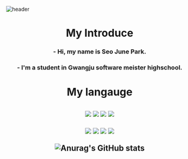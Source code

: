 ![header](https://capsule-render.vercel.app/api?type=waving&color=gradient&height=250&section=header&text=박서준&fontSize=70)

<h1 align="center"> My Introduce</h1>
<h3 align="center"> - Hi, my name is Seo June Park.
<h3 align="center"> - I'm a student in Gwangju software meister highschool.

  <h1 align="center"> My langauge</h1>

<h2 align="center"> <img src="https://img.shields.io/badge/Python-A2F5E6?style=flat-square&logo=Python&logoColor=white"> <img src="https://img.shields.io/badge/AndroidStudio-70F170?style=flat-square&logo=AndroidStudio&logoColor=white"> <img src="https://img.shields.io/badge/C-96D5D7?style=flat-square&logo=C&logoColor=white"> <img src="https://img.shields.io/badge/Kotlin-57E9E1?style=flat-square&logo=Kotlin&logoColor=white"/> 

<img src="https://img.shields.io/badge/Android-70F170?style=flat-square&logo=Android&logoColor=white"/> <img src="https://img.shields.io/badge/Java-EA813D?style=flat-square&logo=Java&logoColor=white"/> <img src="https://img.shields.io/badge/HTML5-c8c8c8?style=flat-square&logo=HTML5&logoColor=white"/> <img src="https://img.shields.io/badge/Javascript-FFD200?style=flat-square&logo=Javascript&logoColor=white"/> 


![Anurag's GitHub stats](https://github-readme-stats.vercel.app/api?username=ParkSeoJune&&show_icons=true&theme=default)


<!--
**ParkSeoJune/ParkSeoJune** is a ✨ _special_ ✨ repository because its `README.md` (this file) appears on your GitHub profile.

Here are some ideas to get you started:

- 🔭 I’m currently working on ...
- 🌱 I’m currently learning ...
- 👯 I’m looking to collaborate on ...
- 🤔 I’m looking for help with ...
- 💬 Ask me about ...
- 📫 How to reach me: ...
- 😄 Pronouns: ...
- ⚡ Fun fact: ...
-->
